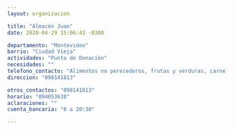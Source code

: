 ```yaml
---
layout: organizacion

title: "Almacén Juan"
date: 2020-04-29 15:06:43 -0300

departamento: "Montevideo"
barrio: "Ciudad Vieja"
actividades: "Punto de Donación"
necesidades: ""
telefono_contacto: "Alimentos no perecederos, frutas y verduras, carne, productos sanitarios (tapabocas, guantes, alcohol en gel, detergente,etc), recipientes o tuppers"
direccion: "098141813"

otros_contactos: "098141813"
horario: "094053638"
aclaraciones: ""
cuenta_bancaria: "8 a 20:30"

---
```

